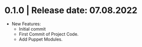 0.1.0	|	Release date: **07.08.2022**
============================================
* New Features:
  - Initial commit
  - First Commit of Project Code.
  - Add Puppet Modules.


